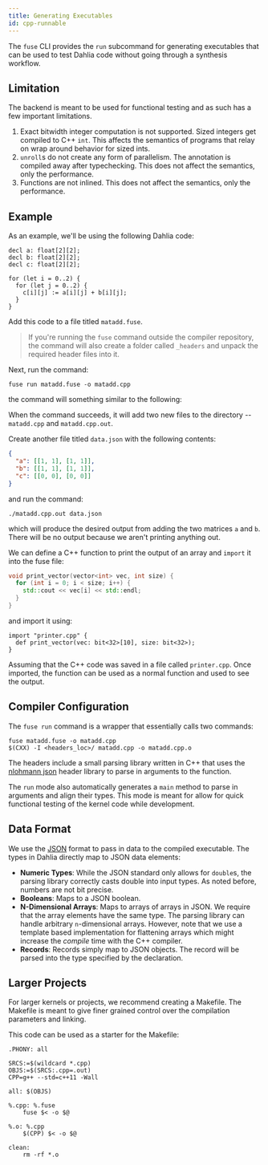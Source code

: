 ```yaml
---
title: Generating Executables
id: cpp-runnable
---
```


The `fuse` CLI provides the `run` subcommand for generating executables that
can be used to test Dahlia code without going through a synthesis workflow.

## Limitation

The backend is meant to be used for functional testing and as such has a few
important limitations.

1. Exact bitwidth integer computation is not supported. Sized integers get
   compiled to C++ `int`. This affects the semantics of programs that relay on wrap around behavior for sized ints.
2. `unroll`s do not create any form of parallelism. The annotation is compiled
   away after typechecking. This does not affect the semantics, only the performance.
3. Functions are not inlined. This does not affect the semantics, only the performance.

## Example

As an example, we'll be using the following Dahlia code:

```dahlia
decl a: float[2][2];
decl b: float[2][2];
decl c: float[2][2];

for (let i = 0..2) {
  for (let j = 0..2) {
    c[i][j] := a[i][j] + b[i][j];
  }
}
```

Add this code to a file titled `matadd.fuse`.

> If you're running the `fuse` command outside the compiler repository, the
> command will also create a folder called `_headers` and unpack the required
> header files into it.

Next, run the command:

```
fuse run matadd.fuse -o matadd.cpp
```

the command will something similar to the following:

When the command succeeds, it will add two new files to the directory --
`matadd.cpp` and `matadd.cpp.out`.

Create another file titled `data.json` with the following contents:

```json
{
  "a": [[1, 1], [1, 1]],
  "b": [[1, 1], [1, 1]],
  "c": [[0, 0], [0, 0]]
}
```

and run the command:

```
./matadd.cpp.out data.json
```

which will produce the desired output from adding the two matrices `a` and `b`.
There will be no output because we aren't printing anything out.

We can define a C++ function to print the output of an array and `import`
it into the fuse file:

```C++
void print_vector(vector<int> vec, int size) {
  for (int i = 0; i < size; i++) {
    std::cout << vec[i] << std::endl;
  }
}

```

and import it using:

```
import "printer.cpp" {
  def print_vector(vec: bit<32>[10], size: bit<32>);
}

```

Assuming that the C++ code was saved in a file called `printer.cpp`. Once
imported, the function can be used as a normal function and used to see
the output.

## Compiler Configuration

The `fuse run` command is a wrapper that essentially calls two commands:

```
fuse matadd.fuse -o matadd.cpp
$(CXX) -I <headers_loc>/ matadd.cpp -o matadd.cpp.o
```

The headers include a small parsing library written in C++ that uses the
[nlohmann json](https://github.com/kazuho/picojson) header library to parse in
arguments to the function.

The `run` mode also automatically generates a `main` method to parse in
arguments and align their types. This mode is meant for allow for quick functional
testing of the kernel code while development.

## Data Format

We use the [JSON](https://www.json.org/) format to pass in data to the compiled
executable. The types in Dahlia directly map to JSON data elements:

- **Numeric Types**: While the JSON standard only allows for `double`s, the
    parsing library correctly casts double into input types. As noted before,
    numbers are not bit precise.
- **Booleans**: Maps to a JSON boolean.
- **N-Dimensional Arrays**: Maps to arrays of arrays in JSON. We require that
   the array elements have the same type. The parsing library can handle
   arbitrary `n`-dimensional arrays. However, note that we use a template based
   implementation for flattening arrays which might increase the *compile* time
   with the C++ compiler.
- **Records**: Records simply map to JSON objects. The record will be parsed
  into the type specified by the declaration.

## Larger Projects

For larger kernels or projects, we recommend creating a Makefile. The Makefile
is meant to give finer grained control over the compilation parameters and
linking.

This code can be used as a starter for the Makefile:

```make
.PHONY: all

SRCS:=$(wildcard *.cpp)
OBJS:=$(SRCS:.cpp=.out)
CPP=g++ --std=c++11 -Wall

all: $(OBJS)

%.cpp: %.fuse
	fuse $< -o $@

%.o: %.cpp
	$(CPP) $< -o $@

clean:
	rm -rf *.o
```
